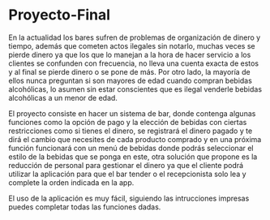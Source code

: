 # Proyecto-Final
En la actualidad los bares sufren de problemas de organización de dinero y tiempo, además que cometen actos ilegales sin notarlo, muchas veces se pierde dinero ya que los que lo manejan a la hora de hacer servicio a los clientes se confunden con frecuencia, no lleva una cuenta exacta de estos y al final se pierde dinero o se pone de más. Por otro lado, la mayoría de ellos nunca preguntan si son mayores de edad cuando compran bebidas alcohólicas, lo asumen sin estar conscientes que es ilegal venderle bebidas alcohólicas a un menor de edad.

El proyecto consiste en hacer un sistema de bar, donde contenga algunas funciones como la opción de pago y la elección de bebidas con ciertas restricciones como si tienes el dinero, se registrará el dinero pagado y te dirá el cambio que necesites de cada producto comprado y en una próxima función funcionará con un menú de bebidas donde podrás seleccionar el estilo de la bebidas que se ponga en este, otra solución que propone es la reducción de personal para gestionar el dinero ya que el cliente podrá utilizar la aplicación para que el bar tender o el recepcionista solo lea y complete la orden indicada en la app.

El uso de la aplicación es muy fácil, siguiendo las intrucciones impresas puedes completar todas las funciones dadas.
